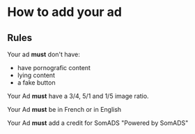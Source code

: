 # How to add your ad

## Rules

Your ad **must** don't have:
- have pornografic content
- lying content
- a fake button

Your Ad **must** have a 3/4, 5/1 and 1/5 image ratio.

Your Ad **must** be in French or in English

Your Ad **must** add a credit for SomADS "Powered by SomADS"
